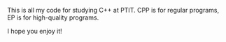 This is all my code for studying C++ at PTIT.
CPP is for regular programs, EP is for high-quality programs.

I hope you enjoy it!
